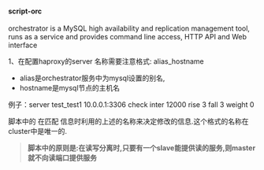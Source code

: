 #### script-orc

orchestrator is a MySQL high availability and replication management tool, runs as a service and provides command line access, HTTP API and Web interface

1、在配置haproxy的server 名称需要注意格式: alias_hostname  

- alias是orchestrator服务中为mysql设置的别名,
- hostname是mysql节点的主机名 

例子：server test_test1 10.0.0.1:3306 check inter 12000 rise 3 fall 3  weight 0 

脚本中的 在匹配 信息时利用的上述的名称来决定修改的信息.这个格式的名称在cluster中是唯一的.

> **脚本中的原则是:在读写分离时,只要有一个slave能提供读的服务,则master就不向读端口提供服务**
